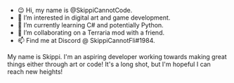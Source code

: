 - 😉 Hi, my name is @SkippiCannotCode.
- 👀 I’m interested in digital art and game development.
- 🌱 I’m currently learning C# and potentially Python.
- 💞️ I’m collaborating on a Terraria mod with a friend.
- 📫 Find me at Discord @ SkippiCannotFli#1984.

My name is Skippi. I'm an aspiring developer working towards making great things either through art or code! It's a long shot, but I'm hopeful I can reach new heights!
